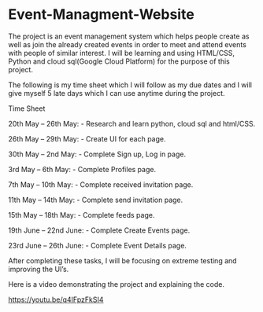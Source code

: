 # Event-Managment-Website
The project is an event management system which helps people create as well as join the already created events in order to meet and attend events with people of similar interest. I will be learning and using HTML/CSS, Python and cloud sql(Google Cloud Platform) for the purpose of this project.

The following is my time sheet which I will follow as my due dates and I will give myself 5 late days which I can use anytime during the project.

Time Sheet

20th May – 26th May: - Research and learn python, cloud sql and html/CSS.

26th May – 29th May: - Create UI for each page.

30th May – 2nd May: - Complete Sign up, Log in page.

3rd May – 6th May: - Complete Profiles page.

7th May – 10th May: - Complete received invitation page.

11th May – 14th May: - Complete send invitation page.

15th May – 18th May: - Complete feeds page.

19th June – 22nd June: - Complete Create Events page.

23rd June – 26th June: - Complete Event Details page.

After completing these tasks, I will be focusing on extreme testing and improving the UI’s.





Here is a video demonstrating the project and explaining the code.

https://youtu.be/q4IFpzFkSI4
